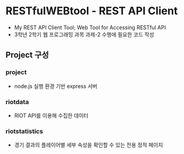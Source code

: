 # RESTfulWEBtool - REST API Client

- My REST API Client Tool; Web Tool for Accessing RESTful API
- 3학년 2학기 웹 프로그래밍 과목 과제-2 수행에 필요한 코드 작성

## Project 구성
### project
- node.js 실행 환경 기반 express 서버

### riotdata
- RIOT API를 이용해 수집한 데이터

### riotstatistics
- 경기 결과의 플레이어별 세부 속성을 확인할 수 있는 전용 정적 페이지
